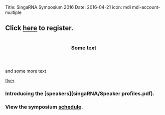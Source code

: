 Title: SingaRNA Symposium 2016
Date: 2016-04-21
icon: mdi mdi-account-multiple

## Click [**here**](http://goo.gl/forms/0awa0rCjGbMxPWBI3) to register.

<style>
.image:before{
  background-image: None;
  height: 100%;
}
em{
  font-style: italic;
}
</style>

<div class="row">
  <div class="6u">

<section>
  <a href="#stem-cells" class="image feature"><img src="/pages/singaRNA/SG-RNA flyer.png" alt="" /></a>
  <header>
    <h3>Some text</h3>
  </header>
  <p>and some more text</p>
</section>

  </div>

[flyer](https://github.com/YeoLab/yeolab.github.io-source/blob/master/content/pages/singaRNA/SG-RNA_flyer.pdf)


### Introducing the [**speakers**](singaRNA/Speaker profiles.pdf).

### View the symposium [**schedule**](singaRNA/schedulev2.pdf). 


